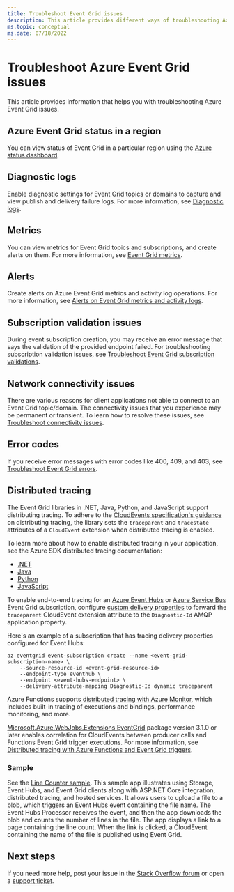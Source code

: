 ```yaml
---
title: Troubleshoot Event Grid issues
description: This article provides different ways of troubleshooting Azure Event Grid issues
ms.topic: conceptual
ms.date: 07/18/2022
---
```


# Troubleshoot Azure Event Grid issues
This article provides information that helps you with troubleshooting Azure Event Grid issues. 

## Azure Event Grid status in a region
You can view status of Event Grid in a particular region using the [Azure status dashboard](https://status.azure.com/en-us/status).

## Diagnostic logs
Enable diagnostic settings for Event Grid topics or domains to capture and view publish and delivery failure logs. For more information, see [Diagnostic logs](enable-diagnostic-logs-topic.md).

## Metrics
You can view metrics for Event Grid topics and subscriptions, and create alerts on them. For more information, see [Event Grid metrics](monitor-event-delivery.md).

## Alerts
Create alerts on Azure Event Grid metrics and activity log operations. For more information, see [Alerts on Event Grid metrics and activity logs](set-alerts.md).

## Subscription validation issues
During event subscription creation, you may receive an error message that says the validation of the provided endpoint failed. For troubleshooting subscription validation issues, see [Troubleshoot Event Grid subscription validations](troubleshoot-subscription-validation.md). 

## Network connectivity issues
There are various reasons for client applications not able to connect to an Event Grid topic/domain. The connectivity issues that you experience may be permanent or transient. To learn how to resolve these issues, see [Troubleshoot connectivity issues](troubleshoot-network-connectivity.md).

## Error codes
If you receive error messages with error codes like 400, 409, and 403, see [Troubleshoot Event Grid errors](troubleshoot-errors.md). 

## Distributed tracing
The Event Grid libraries in .NET, Java, Python, and JavaScript support distributing tracing. To adhere to the [CloudEvents specification's guidance](https://github.com/cloudevents/spec/blob/v1.0.1/extensions/distributed-tracing.md) on distributing tracing, the library sets the `traceparent` and `tracestate` attributes of a `CloudEvent` extension when distributed tracing is enabled.

To learn more about how to enable distributed tracing in your application, see the Azure SDK distributed tracing documentation:

- [.NET](https://github.com/Azure/azure-sdk-for-net/blob/master/sdk/core/Azure.Core/samples/Diagnostics.md#Distributed-tracing)
- [Java](/azure/developer/java/sdk/tracing)
- [Python](https://github.com/Azure/azure-sdk-for-python/tree/main/sdk/core/azure-core-tracing-opentelemetry)
- [JavaScript](https://github.com/Azure/azure-sdk-for-js/blob/main/sdk/core/README.md#tracing)

To enable end-to-end tracing for an [Azure Event Hubs](handler-event-hubs.md) or [Azure Service Bus](handler-service-bus.md) Event Grid subscription, configure [custom delivery properties](delivery-properties.md) to forward the `traceparent` CloudEvent extension attribute to the `Diagnostic-Id` AMQP application property. 

Here's an example of a subscription that has tracing delivery properties configured for Event Hubs:

```azurecli
az eventgrid event-subscription create --name <event-grid-subscription-name> \
    --source-resource-id <event-grid-resource-id>
    --endpoint-type eventhub \
    --endpoint <event-hubs-endpoint> \
    --delivery-attribute-mapping Diagnostic-Id dynamic traceparent
```

Azure Functions supports [distributed tracing with Azure Monitor](../azure-monitor/app/azure-functions-supported-features.md), which includes built-in tracing of executions and bindings, performance monitoring, and more.

[Microsoft.Azure.WebJobs.Extensions.EventGrid](https://www.nuget.org/packages/Microsoft.Azure.WebJobs.Extensions.EventGrid/) package version 3.1.0 or later enables correlation for CloudEvents between producer calls and Functions Event Grid trigger executions. For more information, see [Distributed tracing with Azure Functions and Event Grid triggers](https://devblogs.microsoft.com/azure-sdk/distributed-tracing-with-azure-functions-event-grid-triggers/).

### Sample
See the [Line Counter sample](/samples/azure/azure-sdk-for-net/line-counter/). This sample app illustrates using Storage, Event Hubs, and Event Grid clients along with ASP.NET Core integration, distributed tracing, and hosted services. It allows users to upload a file to a blob, which triggers an Event Hubs event containing the file name. The Event Hubs Processor receives the event, and then the app downloads the blob and counts the number of lines in the file. The app displays a link to a page containing the line count. When the link is clicked, a CloudEvent containing the name of the file is published using Event Grid.

## Next steps
If you need more help, post your issue in the [Stack Overflow forum](https://stackoverflow.com/questions/tagged/azure-eventgrid) or open a [support ticket](https://azure.microsoft.com/support/options/). 

